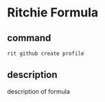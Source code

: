 # Ritchie Formula

## command

```bash
rit github create profile
```

## description

description of formula

